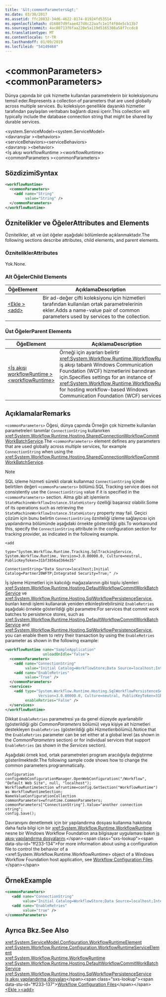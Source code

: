 ```yaml
---
title: '&lt;commonParameters&gt;'
ms.date: 03/30/2017
ms.assetid: ffc20832-34d6-4622-8174-81924fd53514
ms.openlocfilehash: d16807d9faae427d8c22aafc1e1f4f04e5cb13b7
ms.sourcegitcommit: 4ac80713f6faa220e5a119d5165308a58f7ccdc8
ms.translationtype: MT
ms.contentlocale: tr-TR
ms.lasthandoff: 01/09/2019
ms.locfileid: "54149468"
---
```

# <a name="ltcommonparametersgt"></a><span data-ttu-id="ff233-102">&lt;commonParameters&gt;</span><span class="sxs-lookup"><span data-stu-id="ff233-102">&lt;commonParameters&gt;</span></span>
<span data-ttu-id="ff233-103">Dünya çapında bir çok hizmette kullanılan parametrelerin bir koleksiyonunu temsil eder.</span><span class="sxs-lookup"><span data-stu-id="ff233-103">Represents a collection of parameters that are used globally across multiple services.</span></span> <span data-ttu-id="ff233-104">Bu koleksiyon genellikle dayanıklı hizmetler tarafından paylaşılan veritabanı bağlantı dizesi içerir.</span><span class="sxs-lookup"><span data-stu-id="ff233-104">This collection will typically include the database connection string that might be shared by durable services.</span></span>  
  
 <span data-ttu-id="ff233-105">\<system.ServiceModel></span><span class="sxs-lookup"><span data-stu-id="ff233-105">\<system.ServiceModel></span></span>  
<span data-ttu-id="ff233-106">\<davranışlar ></span><span class="sxs-lookup"><span data-stu-id="ff233-106">\<behaviors></span></span>  
<span data-ttu-id="ff233-107">\<serviceBehaviors></span><span class="sxs-lookup"><span data-stu-id="ff233-107">\<serviceBehaviors></span></span>  
<span data-ttu-id="ff233-108">\<davranışı ></span><span class="sxs-lookup"><span data-stu-id="ff233-108">\<behavior></span></span>  
<span data-ttu-id="ff233-109">\<İş akışı workflowRuntime ></span><span class="sxs-lookup"><span data-stu-id="ff233-109">\<workflowRuntime></span></span>  
<span data-ttu-id="ff233-110">\<commonParameters ></span><span class="sxs-lookup"><span data-stu-id="ff233-110">\<commonParameters></span></span>  
  
## <a name="syntax"></a><span data-ttu-id="ff233-111">Sözdizimi</span><span class="sxs-lookup"><span data-stu-id="ff233-111">Syntax</span></span>  
  
```xml  
<workflowRuntime>
  <commonParameters>
    <add name="String"
         value="String" />
  </commonParameters>
</workflowRuntime>
```  
  
## <a name="attributes-and-elements"></a><span data-ttu-id="ff233-112">Öznitelikler ve Öğeler</span><span class="sxs-lookup"><span data-stu-id="ff233-112">Attributes and Elements</span></span>  
 <span data-ttu-id="ff233-113">Öznitelikler, alt ve üst öğeler aşağıdaki bölümlerde açıklanmaktadır.</span><span class="sxs-lookup"><span data-stu-id="ff233-113">The following sections describe attributes, child elements, and parent elements.</span></span>  
  
### <a name="attributes"></a><span data-ttu-id="ff233-114">Öznitelikler</span><span class="sxs-lookup"><span data-stu-id="ff233-114">Attributes</span></span>  
 <span data-ttu-id="ff233-115">Yok.</span><span class="sxs-lookup"><span data-stu-id="ff233-115">None.</span></span>  
  
### <a name="child-elements"></a><span data-ttu-id="ff233-116">Alt Öğeler</span><span class="sxs-lookup"><span data-stu-id="ff233-116">Child Elements</span></span>  
  
|<span data-ttu-id="ff233-117">Öğe</span><span class="sxs-lookup"><span data-stu-id="ff233-117">Element</span></span>|<span data-ttu-id="ff233-118">Açıklama</span><span class="sxs-lookup"><span data-stu-id="ff233-118">Description</span></span>|  
|-------------|-----------------|  
|[<span data-ttu-id="ff233-119">\<Ekle ></span><span class="sxs-lookup"><span data-stu-id="ff233-119">\<add></span></span>](../../../../../docs/framework/configure-apps/file-schema/wcf/add-of-commonparameters.md)|<span data-ttu-id="ff233-120">Bir ad-değer çifti koleksiyonu için hizmetleri tarafından kullanılan ortak parametrelerinin ekler.</span><span class="sxs-lookup"><span data-stu-id="ff233-120">Adds a name-value pair of common parameters used by services to the collection.</span></span>|  
  
### <a name="parent-elements"></a><span data-ttu-id="ff233-121">Üst Öğeler</span><span class="sxs-lookup"><span data-stu-id="ff233-121">Parent Elements</span></span>  
  
|<span data-ttu-id="ff233-122">Öğe</span><span class="sxs-lookup"><span data-stu-id="ff233-122">Element</span></span>|<span data-ttu-id="ff233-123">Açıklama</span><span class="sxs-lookup"><span data-stu-id="ff233-123">Description</span></span>|  
|-------------|-----------------|  
|[<span data-ttu-id="ff233-124">\<İş akışı workflowRuntime ></span><span class="sxs-lookup"><span data-stu-id="ff233-124">\<workflowRuntime></span></span>](../../../../../docs/framework/configure-apps/file-schema/wcf/workflowruntime.md)|<span data-ttu-id="ff233-125">Örneği için ayarları belirtir <xref:System.Workflow.Runtime.WorkflowRuntime> iş akışı tabanlı Windows Communication Foundation (WCF) hizmetlerini barındıran için.</span><span class="sxs-lookup"><span data-stu-id="ff233-125">Specifies settings for an instance of <xref:System.Workflow.Runtime.WorkflowRuntime> for hosting workflow-based Windows Communication Foundation (WCF) services.</span></span>|  
  
## <a name="remarks"></a><span data-ttu-id="ff233-126">Açıklamalar</span><span class="sxs-lookup"><span data-stu-id="ff233-126">Remarks</span></span>  
 <span data-ttu-id="ff233-127">`<commonParameters>` Öğesi, dünya çapında Örneğin çok hizmette kullanılan parametreleri tanımlar `ConnectionString` kullanırken <xref:System.Workflow.Runtime.Hosting.SharedConnectionWorkflowCommitWorkBatchService>.</span><span class="sxs-lookup"><span data-stu-id="ff233-127">The `<commonParameters>` element defines any parameters that are used globally across multiple services, for example `ConnectionString` when using the <xref:System.Workflow.Runtime.Hosting.SharedConnectionWorkflowCommitWorkBatchService>.</span></span>  
  
> [!NOTE]
>  <span data-ttu-id="ff233-128">SQL izleme hizmeti sürekli olarak kullanmaz `ConnectionString` içinde belirtilen değeri `<commonParameters>` bölümü.</span><span class="sxs-lookup"><span data-stu-id="ff233-128">SQL Tracking service does not consistently use the `ConnectionString` value if it is specified in the `<commonParameters>` section.</span></span> <span data-ttu-id="ff233-129">Alma gibi alt işlemlerin `StateMachineWorkflowInstance.StateHistory` özelliği başarısız olabilir.</span><span class="sxs-lookup"><span data-stu-id="ff233-129">Some of its operations such as retrieving the `StateMachineWorkflowInstance.StateHistory` property may fail.</span></span> <span data-ttu-id="ff233-130">Geçici çözüm için bunu belirtin `ConnectionString` özniteliği izleme sağlayıcısı için yapılandırma bölümünde aşağıdaki örnekte gösterildiği gibi.</span><span class="sxs-lookup"><span data-stu-id="ff233-130">To workaround this, specify the `ConnectionString` attribute in the configuration section for tracking provider, as indicated in the following example.</span></span>  
  
 `<add`  
  
 `type="System.Workflow.Runtime.Tracking.SqlTrackingService, System.Workflow.Runtime, Version=3.0.00000.0, Culture=neutral, PublicKeyToken=31bf3856ad364e35"`  
  
 `ConnectionString="Data Source=localhost;Initial Catalog=Partner20WFTP;Integrated Security=True;" />`  
  
 <span data-ttu-id="ff233-131">İş işleme Hizmetleri için kalıcılığı mağazalarının gibi toplu işlemleri <xref:System.Workflow.Runtime.Hosting.DefaultWorkflowCommitWorkBatchService> ve <xref:System.Workflow.Runtime.Hosting.SqlWorkflowPersistenceService>, bunları kendi işlemi kullanarak yeniden etkinleştirebilirsiniz `EnableRetries` aşağıdaki örnekte gösterildiği gibi parametre:</span><span class="sxs-lookup"><span data-stu-id="ff233-131">For services that commit work batches to persistence stores, such as <xref:System.Workflow.Runtime.Hosting.DefaultWorkflowCommitWorkBatchService> and <xref:System.Workflow.Runtime.Hosting.SqlWorkflowPersistenceService>, you can enable them to retry their transaction by using the `EnableRetries` parameter as shown in the following example:</span></span>  
  
```xml  
<workflowRuntime name="SampleApplication"
                 unloadOnIdle="false">
  <commonParameters>
    <add name="ConnectionString"
         value="Initial Catalog=WorkflowStore;Data Source=localhost;Integrated Security=SSPI;" />
    <add name="EnableRetries"
         value="True" />
  </commonParameters>
  <services>
    <add type="System.Workflow.Runtime.Hosting.SqlWorkflowPersistenceService, System.Workflow.Runtime,
               Version=3.0.00000.0, Culture=neutral, PublicKeyToken=31bf3856ad364e35"
         enableRetries="False" />
  </services>
</workflowRuntime>
```  
  
 <span data-ttu-id="ff233-132">Dikkat `EnableRetries` parametresi ya da genel düzeyde ayarlanabilir (gösterildiği gibi *CommonParameters* bölümü) veya kişiye ait hizmetleri destekleyen `EnableRetries` (gösterildiği gibi *Hizmetleri*bölümü).</span><span class="sxs-lookup"><span data-stu-id="ff233-132">Notice that the `EnableRetries` parameter can be set either at a global level (as shown in the *CommonParameters* section) or for individual services that support `EnableRetries` (as shown in the *Services* section).</span></span>  
  
 <span data-ttu-id="ff233-133">Aşağıdaki örnek kod, ortak parametreleri program aracılığıyla değiştirme gösterilmektedir.</span><span class="sxs-lookup"><span data-stu-id="ff233-133">The following sample code shows how to change the common parameters programmatically.</span></span>  
  
```  
Configuration config=WebConfigurationManager.OpenWebConfiguration("/Workflow", "Default Web Site", null, "localhost");  
WorkflowRuntimeSection wfruntime=config.GetSection("WorkflowRuntime") as WorkflowRuntimeSection;  
NameValueConfigurationCollection commonParameters=wfruntime.CommonParameters;  
commonParameters["ConnectionString"].Value="another connection string";  
config.Save();  
```  
  
 <span data-ttu-id="ff233-134">Davranışını denetlemek için bir yapılandırma dosyası kullanma hakkında daha fazla bilgi için bir <xref:System.Workflow.Runtime.WorkflowRuntime> nesne bir Windows Workflow Foundation ana bilgisayar uygulaması bakın [iş akışı yapılandırma dosyalarını](https://docs.microsoft.com/previous-versions/dotnet/netframework-3.5/ms732240(v=vs.90)).</span><span class="sxs-lookup"><span data-stu-id="ff233-134">For more information about using a configuration file to control the behavior of a <xref:System.Workflow.Runtime.WorkflowRuntime> object of a Windows Workflow Foundation host application, see [Workflow Configuration Files](https://docs.microsoft.com/previous-versions/dotnet/netframework-3.5/ms732240(v=vs.90)).</span></span>  
  
## <a name="example"></a><span data-ttu-id="ff233-135">Örnek</span><span class="sxs-lookup"><span data-stu-id="ff233-135">Example</span></span>  
  
```xml  
<commonParameters>
   <add name="ConnectionString"
        value="Initial Catalog=WorkflowStore;Data Source=localhost;Integrated Security=SSPI;" />
   <add name="EnableRetries"
        value="true" />
</commonParameters>
```  
  
## <a name="see-also"></a><span data-ttu-id="ff233-136">Ayrıca Bkz.</span><span class="sxs-lookup"><span data-stu-id="ff233-136">See Also</span></span>  
 <xref:System.ServiceModel.Configuration.WorkflowRuntimeElement>  
 <xref:System.Workflow.Runtime.Configuration.WorkflowRuntimeServiceElement>  
 <xref:System.Workflow.Runtime.WorkflowRuntime>  
 <xref:System.Workflow.Runtime.Hosting.DefaultWorkflowCommitWorkBatchService>  
 <xref:System.Workflow.Runtime.Hosting.SqlWorkflowPersistenceService>  
 <span data-ttu-id="ff233-137">[İş akışı yapılandırma dosyaları](https://docs.microsoft.com/previous-versions/dotnet/netframework-3.5/ms732240(v=vs.90))</span><span class="sxs-lookup"><span data-stu-id="ff233-137">[Workflow Configuration Files](https://docs.microsoft.com/previous-versions/dotnet/netframework-3.5/ms732240(v=vs.90))</span></span>  
 [<span data-ttu-id="ff233-138">\<Ekle ></span><span class="sxs-lookup"><span data-stu-id="ff233-138">\<add></span></span>](../../../../../docs/framework/configure-apps/file-schema/wcf/add-of-commonparameters.md)
